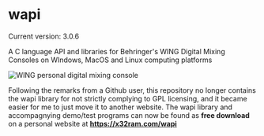 # wapi
Current version: 3.0.6

A C language API and libraries for Behringer's WING Digital Mixing Consoles on WIndows, MacOS and Linux computing platforms


![WING personal digital mixing console](https://mediadl.musictribe.com/media/PLM/data/images/products/P0BV2/2000Wx2000H/Image_BE_P0BV2_WING_Top_XL.png)

Following the remarks from a Github user, this repository no longer contains the wapi library for not strictly complying to GPL licensing, and it became easier for me to just move it to another website. The wapi library and accompagnying demo/test programs can now be found as **free download** on a personal website at **https://x32ram.com/wapi**




